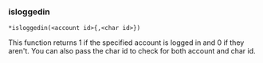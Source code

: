 ### isloggedin
```
*isloggedin(<account id>{,<char id>})
```

This function returns 1 if the specified account is logged in and 0 if they
aren't. You can also pass the char id to check for both account and char id.
